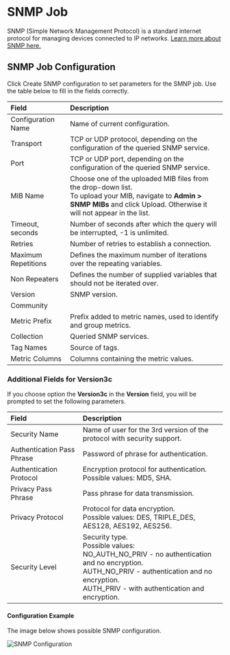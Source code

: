 # SNMP Job

SNMP (Simple Network Management Protocol) is a standard internet protocol for managing devices connected to IP networks. [Learn more about SNMP here.](https://en.wikipedia.org/wiki/Simple_Network_Management_Protocol "SNMP")

## SNMP Job Configuration

Click Create SNMP configuration to set parameters for the SMNP job.
Use the table below to fill in the fields correctly.

| Field          | Description  |
| :------------- |:-------------|
| Configuration Name | Name of current configuration. |
| Transport | TCP or UDP protocol, depending on the configuration of the queried SNMP service. |
| Port | TCP or UDP port, depending on the configuration of the queried SNMP service. |
| MIB Name | Choose one of the uploaded MIB files from the drop-down list.<br> To upload your MIB, navigate to **Admin > SNMP MIBs** and click Upload. Otherwise it will not appear in the list. |
| Timeout, seconds | Number of seconds after which the query will be interrupted, -1 is unlimited. |
| Retries | Number of retries to establish a connection. |
| Maximum Repetitions | Defines the maximum number of iterations over the repeating variables. |
| Non Repeaters | Defines the number of supplied variables that should not be iterated over. |
| Version | SNMP version. |
| Community |  |
| Metric Prefix | Prefix added to metric names, used to identify and group metrics. |
| Collection | Queried SNMP services. |
| Tag Names | Source of tags. |
| Metric Columns | Columns containing the metric values. |

### Additional Fields for Version3c

If you choose option the **Version3c** in the **Version** field, you will be prompted to set the following parameters.

| Field          | Description  |
| :------------- |:-------------|
| Security Name | Name of user for the 3rd version of the protocol with security support. |
| Authentication Pass Phrase | Password of phrase for authentication. |
| Authentication Protocol | Encryption protocol for authentication.<br >Possible values: MD5, SHA. |
| Privacy Pass Phrase| Pass phrase for data transmission. |
| Privacy Protocol | Protocol for data encryption.<br> Possible values: DES, TRIPLE_DES, AES128, AES192, AES256. |
| Security Level | Security type. <br> Possible values:<br>NO_AUTH_NO_PRIV - no authentication and no encryption. <br> AUTH_NO_PRIV - authentication and no encryption. <br> AUTH_PRIV - with authentication and encryption. |

#### Configuration Example

The image below shows possible SNMP configuration.

![SNMP Configuration](https://axibase.com/wp-content/uploads/2015/01/SNMP.png)
